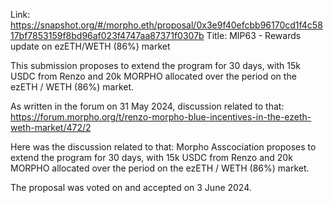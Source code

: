 Link: https://snapshot.org/#/morpho.eth/proposal/0x3e9f40efcbb96170cd1f4c5817bf7853159f8bd96af023f4747aa87371f0307b
Title: MIP63 - Rewards update on ezETH/WETH (86%) market

This submission proposes to extend the program for 30 days, with 15k USDC from Renzo and 20k MORPHO allocated over the period on the ezETH / WETH (86%) market.

As written in the forum on 31 May 2024, discussion related to that: https://forum.morpho.org/t/renzo-morpho-blue-incentives-in-the-ezeth-weth-market/472/2

Here was the discussion related to that:
Morpho Asscociation proposes to extend the program for 30 days, with 15k USDC from Renzo and 20k MORPHO allocated over the period on the ezETH / WETH (86%) market.

The proposal was voted on and accepted on 3 June 2024.